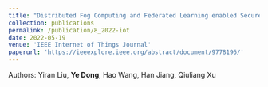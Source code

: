 ```yaml
---
title: "Distributed Fog Computing and Federated Learning enabled Secure Aggregation for IoT Devices"
collection: publications
permalink: /publication/8_2022-iot
date: 2022-05-19
venue: 'IEEE Internet of Things Journal'
paperurl: 'https://ieeexplore.ieee.org/abstract/document/9778196/'
---
```

Authors: Yiran Liu, **Ye Dong**, Hao Wang, Han Jiang, Qiuliang Xu
